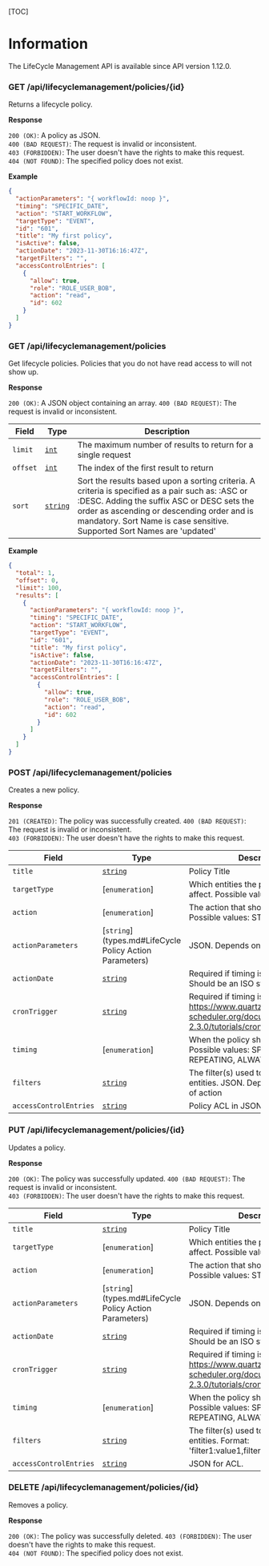 [TOC]

# Information

The LifeCycle Management API is available since API version 1.12.0.

### GET /api/lifecyclemanagement/policies/{id}

Returns a lifecycle policy.

__Response__

`200 (OK)`: A policy as JSON.  
`400 (BAD REQUEST)`: The request is invalid or inconsistent.  
`403 (FORBIDDEN)`: The user doesn't have the rights to make this request.  
`404 (NOT FOUND)`: The specified policy does not exist.

__Example__

```json
{
  "actionParameters": "{ workflowId: noop }",
  "timing": "SPECIFIC_DATE",
  "action": "START_WORKFLOW",
  "targetType": "EVENT",
  "id": "601",
  "title": "My first policy",
  "isActive": false,
  "actionDate": "2023-11-30T16:16:47Z",
  "targetFilters": "",
  "accessControlEntries": [
    {
      "allow": true,
      "role": "ROLE_USER_BOB",
      "action": "read",
      "id": 602
    }
  ]
}
```

### GET /api/lifecyclemanagement/policies

Get lifecycle policies. Policies that you do not have read access to will not show up.

__Response__

`200 (OK)`: A JSON object containing an array.
`400 (BAD REQUEST)`: The request is invalid or inconsistent.

| Field                    | Type                       | Description                                                                                                                                                                                                                                                                                     |
|--------------------------|----------------------------|-------------------------------------------------------------------------------------------------------------------------------------------------------------------------------------------------------------------------------------------------------------------------------------------------|
| `limit`                  | [`int`](types.md#basic)    | The maximum number of results to return for a single request                                                                                                                                                                                                                                    |
| `offset`                 | [`int`](types.md#basic)    | The index of the first result to return                                                                                                                                                                                                                                                         |
| `sort`                   | [`string`](types.md#basic) | Sort the results based upon a sorting criteria. A criteria is specified as a pair such as: <Sort Name>:ASC or <Sort Name>:DESC. Adding the suffix ASC or DESC sets the order as ascending or descending order and is mandatory. Sort Name is case sensitive. Supported Sort Names are 'updated' |

__Example__

```json
{
  "total": 1,
  "offset": 0,
  "limit": 100,
  "results": [
    {
      "actionParameters": "{ workflowId: noop }",
      "timing": "SPECIFIC_DATE",
      "action": "START_WORKFLOW",
      "targetType": "EVENT",
      "id": "601",
      "title": "My first policy",
      "isActive": false,
      "actionDate": "2023-11-30T16:16:47Z",
      "targetFilters": "",
      "accessControlEntries": [
        {
          "allow": true,
          "role": "ROLE_USER_BOB",
          "action": "read",
          "id": 602
        }
      ]
    }
  ]
}
```

### POST /api/lifecyclemanagement/policies

Creates a new policy.

__Response__

`201 (CREATED)`: The policy was successfully created.
`400 (BAD REQUEST)`: The request is invalid or inconsistent.  
`403 (FORBIDDEN)`: The user doesn't have the rights to make this request.

| Field                  | Type                                                     | Description                                                                                                            |
|------------------------|----------------------------------------------------------|------------------------------------------------------------------------------------------------------------------------|
| `title`                | [`string`](types.md#basic)                               | Policy Title                                                                                                           |
| `targetType`           | [`enumeration`]                                          | Which entities the policy should affect. Possible values: EVENT                                                        |
| `action`               | [`enumeration`]                                          | The action that should be performed. Possible values: START_WORKFLOW                                                   |
| `actionParameters`     | [`string`](types.md#LifeCycle Policy Action Parameters)  | JSON. Depends on the type of action                                                                                    |
| `actionDate`           | [`string`](types.md#basic)                               | Required if timing is SPECIFIC_DATE. Should be an ISO string                                                           |
| `cronTrigger`          | [`string`](types.md#basic)                               | Required if timing is REPEATING. https://www.quartz-scheduler.org/documentation/quartz-2.3.0/tutorials/crontrigger.htm |
| `timing`               | [`enumeration`]                                          | When the policy should be applied. Possible values: SPECIFIC_DATE, REPEATING, ALWAYS                                   |
| `filters`              | [`string`](types.md#basic)                               | The filter(s) used to select applicable entities. JSON. Depends on the type of action                                  |
| `accessControlEntries` | [`string`](types.md#acl)                                 | Policy ACL in JSON format.                                                                                                          |

### PUT /api/lifecyclemanagement/policies/{id}

Updates a policy.

__Response__

`200 (OK)`: The policy was successfully updated.
`400 (BAD REQUEST)`: The request is invalid or inconsistent.  
`403 (FORBIDDEN)`: The user doesn't have the rights to make this request.

| Field                  | Type                                                     | Description                                                                                                            |
|------------------------|----------------------------------------------------------|------------------------------------------------------------------------------------------------------------------------|
| `title`                | [`string`](types.md#basic)                               | Policy Title                                                                                                           |
| `targetType`           | [`enumeration`]                                          | Which entities the policy should affect. Possible values: EVENT                                                        |
| `action`               | [`enumeration`]                                          | The action that should be performed. Possible values: START_WORKFLOW                                                   |
| `actionParameters`     | [`string`](types.md#LifeCycle Policy Action Parameters)  | JSON. Depends on the type of action                                                                                    |
| `actionDate`           | [`string`](types.md#basic)                               | Required if timing is SPECIFIC_DATE. Should be an ISO string                                                           |
| `cronTrigger`          | [`string`](types.md#basic)                               | Required if timing is REPEATING. https://www.quartz-scheduler.org/documentation/quartz-2.3.0/tutorials/crontrigger.htm |
| `timing`               | [`enumeration`]                                          | When the policy should be applied. Possible values: SPECIFIC_DATE, REPEATING, ALWAYS                                   |
| `filters`              | [`string`](types.md#basic)                               | The filter(s) used to select applicable entities. Format: 'filter1:value1,filter2:value2'                              |
| `accessControlEntries` | [`string`](types.md#acl)                                 | JSON for ACL.                                                                                                          |

### DELETE /api/lifecyclemanagement/policies/{id}

Removes a policy.

__Response__

`200 (OK)`: The policy was successfully deleted.
`403 (FORBIDDEN)`: The user doesn't have the rights to make this request.  
`404 (NOT FOUND)`: The specified policy does not exist.
